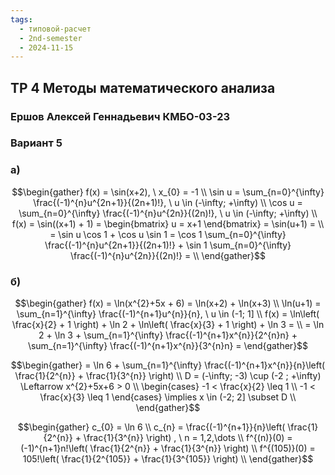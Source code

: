 ```yaml
---
tags:
  - типовой-расчет
  - 2nd-semester
  - 2024-11-15
---
```


## ТР 4 Методы математического анализа

### Ершов Алексей Геннадьевич КМБО-03-23

### Вариант 5

### а)

$$\begin{gather}
f(x) = \sin(x+2), \ x_{0} = -1 \\
\sin u = \sum_{n=0}^{\infty} \frac{(-1)^{n}u^{2n+1}}{(2n+1)!}, \ u \in (-\infty; +\infty) \\
\cos u = \sum_{n=0}^{\infty} \frac{(-1)^{n}u^{2n}}{(2n)!}, \ u \in (-\infty; +\infty)  \\
f(x) = \sin((x+1) + 1) = \begin{bmatrix}
u = x+1
\end{bmatrix} = \sin(u+1) = \\
= \sin u \cos 1 + \cos u \sin 1 = \cos 1 \sum_{n=0}^{\infty} \frac{(-1)^{n}u^{2n+1}}{(2n+1)!} + \sin 1 \sum_{n=0}^{\infty} \frac{(-1)^{n}u^{2n}}{(2n)!} = \\
\end{gather}$$

### б)

$$\begin{gather}
f(x) = \ln(x^{2}+5x + 6) = \ln(x+2) + \ln(x+3) \\
\ln(u+1) = \sum_{n=1}^{\infty} \frac{(-1)^{n+1}u^{n}}{n}, \ u \in (-1; 1] \\
f(x) = \ln\left( \frac{x}{2} + 1 \right) + \ln 2 + \ln\left( \frac{x}{3} + 1 \right) + \ln 3 = \\ 
= \ln 2 + \ln 3 + \sum_{n=1}^{\infty} \frac{(-1)^{n+1}x^{n}}{2^{n}n} + \sum_{n=1}^{\infty} \frac{(-1)^{n+1}x^{n}}{3^{n}n} = 
\end{gather}$$

$$\begin{gather}
= \ln 6 + \sum_{n=1}^{\infty} \frac{(-1)^{n+1}x^{n}}{n}\left( \frac{1}{2^{n}} + \frac{1}{3^{n}} \right) \\
D = (-\infty; -3) \cup (-2 ; +\infty) \Leftarrow x^{2}+5x+6 > 0 \\
\begin{cases}
-1 < \frac{x}{2} \leq 1 \\
-1 < \frac{x}{3} \leq 1
\end{cases} \implies x \in (-2; 2] \subset D \\
\end{gather}$$

$$\begin{gather}
c_{0} = \ln 6 \\
c_{n} = \frac{(-1)^{n+1}}{n}\left( \frac{1}{2^{n}} + \frac{1}{3^{n}} \right) , \ n = 1,2,\dots \\
f^{(n)}(0) = (-1)^{n+1}n!\left( \frac{1}{2^{n}} + \frac{1}{3^{n}} \right) \\
f^{(105)}(0) = 105!\left( \frac{1}{2^{105}} + \frac{1}{3^{105}} \right) \\
\end{gather}$$